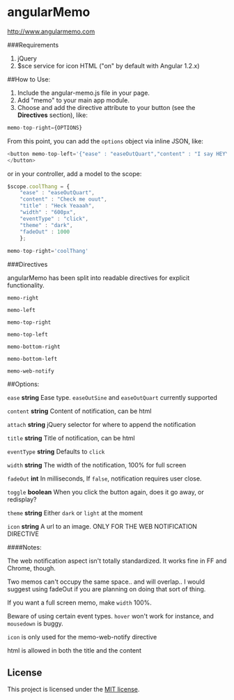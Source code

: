 angularMemo
===========

http://www.angularmemo.com

###Requirements

1. jQuery
2. $sce service for icon HTML ("on" by default with Angular 1.2.x)

##How to Use:

1. Include the angular-memo.js file in your page.
2. Add "memo" to your main app module.
3. Choose and add the directive attribute to your button (see the **Directives** section), like:

```javascript
memo-top-right={OPTIONS}
```
From this point, you can add the ```options``` object via inline JSON, like:

```javascript
<button memo-top-left='{"ease" : "easeOutQuart","content" : "I say HEYY YEAH","title" : "Whats Going on?","width" : "600px", "attachment" : "#wrap"}')>
</button>
```
or in your controller, add a model to the scope:

```javascript
$scope.coolThang = {
    "ease" : "easeOutQuart",
    "content" : "Check me ouut",
    "title" : "Heck Yeaaah",
    "width" : "600px",
    "eventType" : "click",
    "theme" : "dark",
    "fadeOut" : 1000
    };
    
memo-top-right='coolThang'    
```
###Directives

angularMemo has been split into readable directives for explicit functionality.

```
memo-right
```

```
memo-left
```

```
memo-top-right
```

```
memo-top-left
```

```
memo-bottom-right
```

```
memo-bottom-left
```

```
memo-web-notify
```


##Options:

```ease``` **string** Ease type. ```easeOutSine``` and ```easeOutQuart``` currently supported

```content``` **string** Content of notification, can be html

```attach```  **string** jQuery selector for where to append the notification

```title```  **string** Title of notification, can be html

```eventType``` **string** Defaults to ```click```

```width``` **string** The width of the notification, 100% for full screen

```fadeOut``` **int** In milliseconds, If ```false```, notification requires user close.

```toggle``` **boolean** When you click the button again, does it go away, or redisplay?

```theme``` **string** Either ```dark``` or ```light``` at the moment

```icon``` **string** A url to an image. ONLY FOR THE WEB NOTIFICATION DIRECTIVE


####Notes:
   
   The web notification aspect isn't totally standardized. It works fine in FF and Chrome, though.

   Two memos can't occupy the same space.. and will overlap.. I would suggest using fadeOut if you are planning on doing that sort of thing.
   
   If you want a full screen memo, make ```width``` 100%.
   
   Beware of using certain event types. ```hover``` won't work for instance, and ```mousedown``` is buggy.
   
   ```icon``` is only used for the memo-web-notify directive
   
   html is allowed in both the title and the content


## License
This project is licensed under the [MIT license](http://opensource.org/licenses/MIT).
